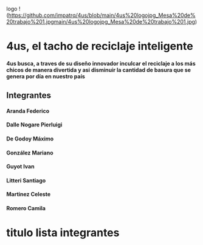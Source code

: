 

logo
!(https://github.com/impatrq/4us/blob/main/4us%20logojpg_Mesa%20de%20trabajo%201.jpgmain/4us%20logojpg_Mesa%20de%20trabajo%201.jpg)

# 4us, el tacho de reciclaje inteligente 

#### 4us busca, a traves de su diseño innovador inculcar el reciclaje a los más chicos de manera divertida y asi disminuir la cantidad de basura que se genera por día en nuestro país

## Integrantes

#### Aranda Federico
#### Dalle Nogare Pierluigi
#### De Godoy Máximo
#### González Mariano
#### Guyot Ivan
#### Litteri Santiago
#### Martinez Celeste
#### Romero Camila

# titulo lista integrantes
